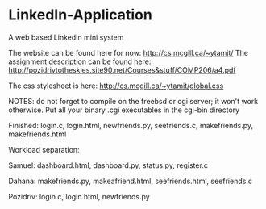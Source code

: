 # LinkedIn-Application
A web based LinkedIn mini system

The website can be found here for now: http://cs.mcgill.ca/~ytamit/ 
The assignment description can be found here:
http://pozidrivtotheskies.site90.net/Courses&stuff/COMP206/a4.pdf

The css stylesheet is here: http://cs.mcgill.ca/~ytamit/global.css

NOTES: do not forget to compile on the freebsd or cgi server; it won't work otherwise.
Put all your binary .cgi executables in the cgi-bin directory

Finished: login.c, login.html, newfriends.py, seefriends.c, makefriends.py, makefriends.html



Workload separation: 

Samuel: dashboard.html, dashboard.py, status.py, register.c

Dahana: makefriends.py, makeafriend.html, seefriends.html, seefriends.c

Pozidriv: login.c, login.html, newfriends.py

